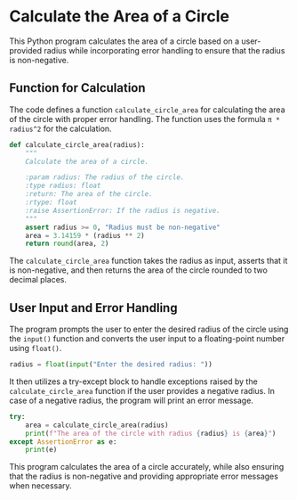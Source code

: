 # Calculate the Area of a Circle

This Python program calculates the area of a circle based on a user-provided radius while incorporating error handling to ensure that the radius is non-negative.

## Function for Calculation

The code defines a function `calculate_circle_area` for calculating the area of the circle with proper error handling. The function uses the formula `π * radius^2` for the calculation.

```python
def calculate_circle_area(radius):
    """
    Calculate the area of a circle.

    :param radius: The radius of the circle.
    :type radius: float
    :return: The area of the circle.
    :rtype: float
    :raise AssertionError: If the radius is negative.
    """
    assert radius >= 0, "Radius must be non-negative"
    area = 3.14159 * (radius ** 2)
    return round(area, 2)
```

The `calculate_circle_area` function takes the radius as input, asserts that it is non-negative, and then returns the area of the circle rounded to two decimal places.

## User Input and Error Handling

The program prompts the user to enter the desired radius of the circle using the `input()` function and converts the user input to a floating-point number using `float()`.

```python
radius = float(input("Enter the desired radius: "))
```

It then utilizes a try-except block to handle exceptions raised by the `calculate_circle_area` function if the user provides a negative radius. In case of a negative radius, the program will print an error message.

```python
try:
    area = calculate_circle_area(radius)
    print(f"The area of the circle with radius {radius} is {area}")
except AssertionError as e:
    print(e)
```

This program calculates the area of a circle accurately, while also ensuring that the radius is non-negative and providing appropriate error messages when necessary.
